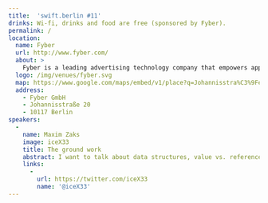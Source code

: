 ```yaml
---
title:  'swift.berlin #11'
drinks: Wi-fi, drinks and food are free (sponsored by Fyber).
permalink: /
location:
  name: Fyber
  url: http://www.fyber.com/
  about: >
    Fyber is a leading advertising technology company that empowers app developers to execute smart monetization strategies.
  logo: /img/venues/fyber.svg
  map: https://www.google.com/maps/embed/v1/place?q=Johannisstra%C3%9Fe%2020%2C%20Berlin%2C%20Germany&key=AIzaSyCjTjlx3dtYCMkR7xQklFA1w0K36eNduPw
  address:
    - Fyber GmbH
    - Johannisstraße 20
    - 10117 Berlin
speakers:
  -
    name: Maxim Zaks
    image: iceX33
    title: The ground work
    abstract: I want to talk about data structures, value vs. reference type and maybe even singleton pattern.
    links:
      -
        url: https://twitter.com/iceX33
        name: '@iceX33'
---
```

